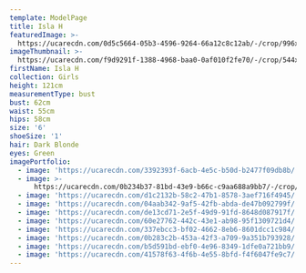 ```yaml
---
template: ModelPage
title: Isla H
featuredImage: >-
  https://ucarecdn.com/0d5c5664-05b3-4596-9264-66a12c8c12ab/-/crop/996x506/0,48/-/preview/
imageThumbnail: >-
  https://ucarecdn.com/f9d9291f-1388-4968-baa0-0af010f2fe70/-/crop/544x807/73,6/-/preview/
firstName: Isla H
collection: Girls
height: 121cm
measurementType: bust
bust: 62cm
waist: 55cm
hips: 58cm
size: '6'
shoeSize: '1'
hair: Dark Blonde
eyes: Green
imagePortfolio:
  - image: 'https://ucarecdn.com/3392393f-6acb-4e5c-b50d-b2477f09db8b/'
  - image: >-
      https://ucarecdn.com/0b234b37-81bd-43e9-b66c-c9aa688a9bb7/-/crop/577x922/38,26/-/preview/
  - image: 'https://ucarecdn.com/d1c2132b-58c2-47b1-8578-3aef716f4945/'
  - image: 'https://ucarecdn.com/04aab342-9af5-42fb-abda-de47b092799f/'
  - image: 'https://ucarecdn.com/de13cd71-2e5f-49d9-91fd-8648d087917f/'
  - image: 'https://ucarecdn.com/60e27762-442c-43e1-ab98-95f1309721d4/'
  - image: 'https://ucarecdn.com/337ebcc3-bf02-4662-8eb6-8601dcc1c984/'
  - image: 'https://ucarecdn.com/0b283c2b-453a-42f3-a709-9a351b793928/'
  - image: 'https://ucarecdn.com/b5d591bd-ebf0-4e96-8349-1dfe0a721bb9/'
  - image: 'https://ucarecdn.com/41578f63-4f6b-4e55-8bfd-f4f6047fe9c7/'
---
```


